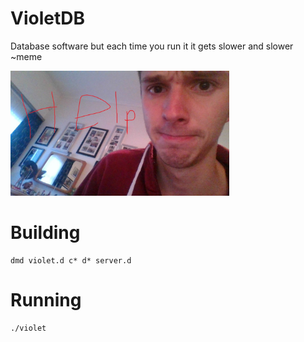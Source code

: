 # VioletDB

Database software but each time you run it it gets slower and slower  ~meme

<img src="img.jpg" width=350 height=200>

# Building

````
dmd violet.d c* d* server.d
````

# Running

````
./violet
````
